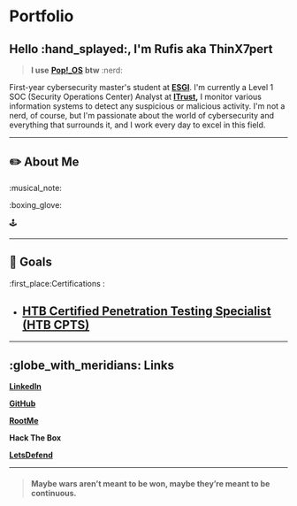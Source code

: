 # Portfolio

## Hello :hand\_splayed:, I'm Rufis aka ThinX7pert

> **I use** [**Pop!\_OS**](https://pop.system76.com/) **btw** :nerd:

First-year cybersecurity master's student at [**ESGI**](https://www.esgi.fr/programmes/securite-informatique.html). I'm currently a Level 1 SOC (Security Operations Center) Analyst at [**ITrust**](https://www.itrust.fr/)**,** I monitor various information systems to detect any suspicious or malicious activity. I'm not a nerd, of course, but I'm passionate about the world of cybersecurity and everything that surrounds it, and I work every day to excel in this field.

***

## :pencil2: About Me



:musical\_note:

:boxing\_glove:

:joystick:

***

## :100: Goals

:first\_place:Certifications :&#x20;

* ## [HTB Certified Penetration Testing Specialist (HTB CPTS)](https://academy.hackthebox.com/preview/certifications/htb-certified-penetration-testing-specialist)

***

## :globe\_with\_meridians: Links

[**LinkedIn**](https://www.linkedin.com/in/rufis-mosengo/)

[**GitHub**](https://github.com/ThinX7pert)

[**RootMe**](https://www.root-me.org/ThinX7pert?lang=fr)

**Hack The Box**

[**LetsDefend**](https://app.letsdefend.io/user/thinx7pert)

***

> #### Maybe wars aren’t meant to be won, maybe they’re meant to be continuous. <a href="#maybe-wars-aren-t-meant-to-be-won-maybe-they-re-meant-to-be-continuous" id="maybe-wars-aren-t-meant-to-be-won-maybe-they-re-meant-to-be-continuous"></a>
